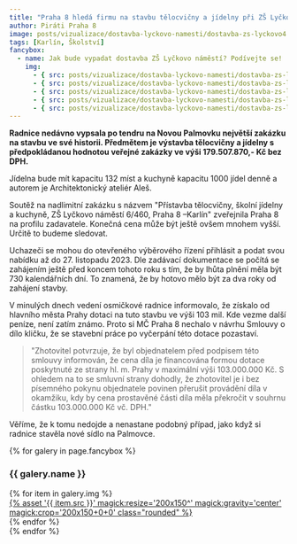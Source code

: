```yaml
---
title: "Praha 8 hledá firmu na stavbu tělocvičny a jídelny při ZŠ Lyčkovo náměstí"
author: Piráti Praha 8
image: posts/vizualizace/dostavba-lyckovo-namesti/dostavba-zs-lyckovo4.jpg
tags: [Karlín, Školství]
fancybox:
  - name: Jak bude vypadat dostavba ZŠ Lyčkovo náměstí? Podívejte se!
    img:
      - { src: posts/vizualizace/dostavba-lyckovo-namesti/dostavba-zs-lyckovo1.jpg, title: 'Dostavba ZŠ Lyčkovo náměstí (vizualizace Architektonický ateliér Aleš)' }
      - { src: posts/vizualizace/dostavba-lyckovo-namesti/dostavba-zs-lyckovo2.jpg, title: 'Dostavba ZŠ Lyčkovo náměstí (vizualizace Architektonický ateliér Aleš)' }
      - { src: posts/vizualizace/dostavba-lyckovo-namesti/dostavba-zs-lyckovo3.jpg, title: 'Dostavba ZŠ Lyčkovo náměstí (vizualizace Architektonický ateliér Aleš)' }
      - { src: posts/vizualizace/dostavba-lyckovo-namesti/dostavba-zs-lyckovo4.jpg, title: 'Dostavba ZŠ Lyčkovo náměstí (vizualizace Architektonický ateliér Aleš)' }
      - { src: posts/vizualizace/dostavba-lyckovo-namesti/dostavba-zs-lyckovo5.jpg, title: 'Dostavba ZŠ Lyčkovo náměstí (vizualizace Architektonický ateliér Aleš)' }
---
```


**Radnice nedávno vypsala po tendru na Novou Palmovku největší zakázku na stavbu ve své historii. Předmětem je výstavba tělocvičny a jídelny s předpokládanou hodnotou veřejné zakázky ve výši 179.507.870,- Kč bez DPH.**

Jídelna bude mít kapacitu 132 míst a kuchyně kapacitu 1000 jídel denně a autorem je Architektonický ateliér Aleš. 

Soutěž na nadlimitní zakázku s názvem "Přístavba tělocvičny, školní jídelny a kuchyně, ZŠ Lyčkovo náměstí 6/460, Praha 8 –Karlín" zveřejnila Praha 8 na profilu zadavatele. Konečná cena může být ještě ovšem mnohem vyšší. Určitě to budeme sledovat.

Uchazeči se mohou do otevřeného výběrového řízení přihlásit a podat svou nabídku až do 27. listopadu 2023. Dle zadávací dokumentace se počítá se zahájením ještě před koncem tohoto roku s tím, že by lhůta plnění měla být 730 kalendářních dní. To znamená, že by hotovo mělo být za dva roky od zahájení stavby.

V minulých dnech vedení osmičkové radnice informovalo, že získalo od hlavního města Prahy dotaci na tuto stavbu ve výši 103 mil. Kde vezme další peníze, není zatím známo. Proto si MČ Praha 8 nechalo v návrhu Smlouvy o dílo kličku, že se stavební práce po vyčerpání této dotace pozastaví.

>"Zhotovitel potvrzuje, že byl objednatelem před podpisem této smlouvy informován, že cena díla je financována formou dotace poskytnuté ze strany hl. m. Prahy v maximální výši 103.000.000 Kč. S ohledem na to se smluvní strany dohodly, že zhotovitel je i bez písemného pokynu objednatele povinen přerušit provádění díla v okamžiku, kdy by cena prostavěné části díla měla překročit v souhrnu částku 103.000.000 Kč vč. DPH."

Věříme, že k tomu nedojde a nenastane podobný případ, jako když si radnice stavěla nové sídlo na Palmovce.

{% for galery in page.fancybox %}
<div class="mt-4">
  <h3>{{ galery.name }}</h3>
  <div class="grid grid-cols-4 gap-4">
  {% for item in galery.img %}
    <div class="">
      <a data-fancybox="gallery" href="{% asset '{{ item.src }}' @path %}" data-caption="{{ item.title }}">{% asset '{{ item.src }}' magick:resize='200x150^' magick:gravity='center' magick:crop='200x150+0+0' class="rounded" %}</a>
    </div>
  {% endfor %}
  </div>
</div>
{% endfor %}
<br/>
